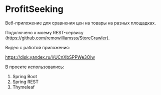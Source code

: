 # ProfitSeeking

Веб-приложение для сравнения цен на товары на разных площадках.

Подключено к моему REST-сервису (https://github.com/remowilliamsss/StoreCrawler).

Видео с работой приложения:

https://disk.yandex.ru/i/UCnXbSPPWe3OIw

В проекте использовались:
1. Spring Boot
2. Spring REST
3. Thymeleaf

 
